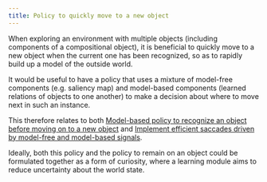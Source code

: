 ```yaml
---
title: Policy to quickly move to a new object
---
```


When exploring an environment with multiple objects (including components of a compositional object), it is beneficial to quickly move to a new object when the current one has been recognized, so as to rapidly build up a model of the outside world. 

It would be useful to have a policy that uses a mixture of model-free components (e.g. saliency map) and model-based components (learned relations of objects to one another) to make a decision about where to move next in such an instance.

This therefore relates to both [Model-based policy to recognize an object before moving on to a new object](./model-based-policy-to-recognize-an-object-before-moving-on-to-a-new-object.md) and [Implement efficient saccades driven by model-free and model-based signals](../motor-system-improvements/implement-efficient-saccades-driven-by-model-free-and-model-based-signals.md).

Ideally, both this policy and the policy to remain on an object could be formulated together as a form of curiosity, where a learning module aims to reduce uncertainty about the world state.